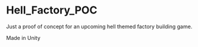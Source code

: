 # Hell_Factory_POC
 Just a proof of concept for an upcoming hell themed factory building game.

 Made in Unity
